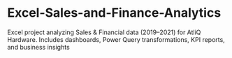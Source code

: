 # Excel-Sales-and-Finance-Analytics
Excel project analyzing Sales &amp; Financial data (2019–2021) for AtliQ Hardware. Includes dashboards, Power Query transformations, KPI reports, and business insights
